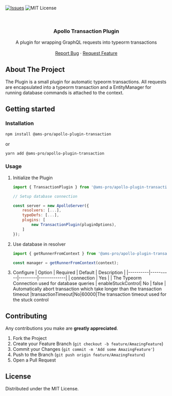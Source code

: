 
[![Issues][issues-shield]][issues-url]
![MIT License][license-shield]



<!-- PROJECT LOGO -->
<br />
<p align="center">
  <!-- <a href="https://github.com/github_username/repo">
    <img src="images/logo.png" alt="Logo" width="80" height="80">
  </a> -->

  <h3 align="center">Apollo Transaction Plugin</h3>

  <p align="center">
    A plugin for wrapping GraphQL requests into typeorm transactions
    <br />
    <br />
    <a href="https://github.com/ams-pro/apollo-plugin-transaction/issues">Report Bug</a>
    ·
    <a href="https://github.com/ams-pro/apollo-plugin-transaction/issues">Request Feature</a>
  </p>
</p>


## About The Project

The Plugin is a small plugin for automatic typeorm transactions. All requests are encapsulated into a typeorm transaction and a EntityManager for running database commands is attached to the context.  

## Getting started

### Installation

```bash
npm install @ams-pro/apollo-plugin-transaction
```
or
```bash
yarn add @ams-pro/apollo-plugin-transaction
```

### Usage

1. Initialize the Plugin
    ```javascript
    import { TransactionPlugin } from '@ams-pro/apollo-plugin-transaction';

    // Setup database connection

    const server = new ApolloServer({
        resolvers: [...],
        typeDefs: [...],
        plugins: [
            new TransactionPlugin(pluginOptions),
        ]
    });
    ```
2. Use database in resolver
    ```javascript
    import { getRunnerFromContext } from '@ams-pro/apollo-plugin-transaction';

    const manager = getRunnerFromContext(context);
    ```
3. Configure
    | Option | Required | Default | Description |
    |----------|----------|---------|-------------|
    | connection | Yes | | The Typeorm Connection used for database queries
    | enableStuckControl| No | false | Automatically abort transaction which take longer than the transaction timeout
    |transactionTimeout|No|60000|The transaction timeout used for the stuck control


## Contributing

Any contributions you make are **greatly appreciated**. 

1. Fork the Project
2. Create your Feature Branch (`git checkout -b feature/AmazingFeature`)
3. Commit your Changes (`git commit -m 'Add some AmazingFeature'`)
4. Push to the Branch (`git push origin feature/AmazingFeature`)
5. Open a Pull Request



<!-- LICENSE -->
## License

Distributed under the MIT License.




<!-- https://www.markdownguide.org/basic-syntax/#reference-style-links -->
[issues-shield]: https://img.shields.io/github/issues/othneildrew/Best-README-Template.svg?style=flat-square
[issues-url]: https://github.com/ams-pro/apollo-plugin-transaction/issues
[license-shield]: https://img.shields.io/github/license/othneildrew/Best-README-Template.svg?style=flat-square
<!-- [license-url]:  -->
